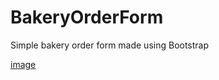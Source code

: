 # BakeryOrderForm

Simple bakery order form made using Bootstrap

[image](https://github.com/I-Alpha/BakeryOrderForm/blob/master/OrderForm.jpg)
